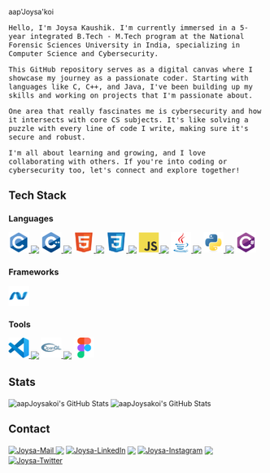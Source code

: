 <p align="left"> aap'Joysa'koi </p>

<p align="left">
 <samp>Hello, I'm Joysa Kaushik. I'm currently immersed in a 5-year integrated B.Tech - M.Tech program at the National Forensic Sciences University in India, specializing in Computer Science and Cybersecurity.</samp>
</p>

<p align="left">
 <samp>This GitHub repository serves as a digital canvas where I showcase my journey as a passionate coder. Starting with languages like C, C++, and Java, I've been building up my skills and working on projects that I'm passionate about.</samp>
</p>

<p align="left">
 <samp>One area that really fascinates me is cybersecurity and how it intersects with core CS subjects. It's like solving a puzzle with every line of code I write, making sure it's secure and robust.</samp>
</p>

<p align="left">
 <samp>I'm all about learning and growing, and I love collaborating with others. If you're into coding or cybersecurity too, let's connect and explore together!</samp>
</p>

## <p align="left"> Tech Stack </p>

### <p align="left"> Languages </p>

<div align="left">
 <a href="https://en.wikipedia.org/wiki/C_(programming_language)" target="_blank">
  <img alt="Joysa-C" height="40" width="40" src="https://github.com/devicons/devicon/blob/master/icons/c/c-original.svg">
 </a>

 <span style="vertical-align: middle;">
  <img class="dash" src="https://via.placeholder.com/8/FFC0CB/60">
 </span>

 <a href="https://en.wikipedia.org/wiki/C%2B%2B" target="_blank">
  <img alt="Joysa-Cpp" height="40" width="40" src="https://github.com/devicons/devicon/blob/master/icons/cplusplus/cplusplus-original.svg">
 </a>

 <span style="vertical-align: middle;">
  <img class="dash" src="https://via.placeholder.com/8/FFC0CB/60">
 </span>

 <a href="https://en.wikipedia.org/wiki/HTML" target="_blank">
  <img alt="Joysa-HTML" height="40" width="40" src="https://github.com/devicons/devicon/blob/master/icons/html5/html5-original.svg">
 </a>

 <span style="vertical-align: middle;">
  <img class="dash" src="https://via.placeholder.com/8/FFC0CB/60">
 </span>

 <a href="https://en.wikipedia.org/wiki/CSS" target="_blank">
  <img alt="Joysa-CSS" height="40" width="40" src="https://github.com/devicons/devicon/blob/master/icons/css3/css3-original.svg">
 </a>

 <span style="vertical-align: middle;">
  <img class="dash" src="https://via.placeholder.com/8/FFC0CB/60">
 </span>

 <a href="https://en.wikipedia.org/wiki/JavaScript" target="_blank">
  <img alt="Joysa-JavaScript" height="40" width="40" src="https://github.com/devicons/devicon/blob/master/icons/javascript/javascript-original.svg">
 </a>

 <span style="vertical-align: middle;">
  <img class="dash" src="https://via.placeholder.com/8/FFC0CB/60">
 </span>

 <a href="https://en.wikipedia.org/wiki/Java_(programming_language)" target="_blank">
  <img alt="Joysa-Java" height="40" width="40" src="https://github.com/devicons/devicon/blob/master/icons/java/java-original.svg">
 </a>

 <span style="vertical-align: middle;">
  <img class="dash" src="https://via.placeholder.com/8/FFC0CB/60">
 </span>

 <a href="https://en.wikipedia.org/wiki/Python_(programming_language)" target="_blank">
  <img alt="Joysa-Python" height="40" width="40" src="https://github.com/devicons/devicon/blob/master/icons/python/python-original.svg">
 </a>

 <span style="vertical-align: middle;">
  <img class="dash" src="https://via.placeholder.com/8/FFC0CB/60">
 </span>

 <a href="https://en.wikipedia.org/wiki/C_Sharp_(programming_language)" target="_blank">
  <img alt="Joysa-CSharp" height="40" width="40" src="https://github.com/devicons/devicon/blob/master/icons/csharp/csharp-original.svg">
 </a>
</div>

### <p align="left"> Frameworks </p>

<div align="left">
 <a href="https://dotnet.microsoft.com/" target="_blank">
  <img alt="joysa-dotnet" height="40" width="40" src="https://github.com/devicons/devicon/blob/master/icons/dot-net/dot-net-original.svg">
 </a>
</div>

### <p align="left"> Tools </p>

<div align="left">
 <a href="https://code.visualstudio.com/" target="_blank">
  <img alt="joysa-VS-Code" height="40" width="40" src="https://github.com/devicons/devicon/blob/master/icons/vscode/vscode-original.svg">
 </a>

 <span style="vertical-align: middle;">
  <img class="dash" src="https://via.placeholder.com/8/FFC0CB/60">
 </span>

 <a href="https://www.opengl.org/documentation/" target="_blank">
  <img alt="joysa-OpenGL" height="40" width="40" src="https://github.com/devicons/devicon/blob/master/icons/opengl/opengl-original.svg">
 </a>

 <span style="vertical-align: middle;">
  <img class="dash" src="https://via.placeholder.com/8/FFC0CB/60">
 </span>

 <a href="https://www.figma.com/" target="_blank">
  <img alt="joysa-Figma" height="40" width="40" src="https://github.com/devicons/devicon/blob/master/icons/figma/figma-original.svg">
 </a>
</div>

## <p align="left"> Stats </p>

<p align="left">
 <img alt="aapJoysakoi's GitHub Stats" src="https://github-readme-stats-lake-seven-36.vercel.app/api?username=aapJoysakoi&show_icons=true&theme=transparent&hide_border=true">
 <img alt="aapJoysakoi's GitHub Stats" src="https://github-readme-stats-lake-seven-36.vercel.app/api/top-langs?username=aapJoysakoi&show_icons=true&theme=transparent&hide_border=true&layout=compact">
</p>

## <p align="left"> Contact </p>

<p align="left">
 <a href="mailto:joysaakaushik@gmail.com?subject=[GitHub]" target="_blank">
  <img alt="Joysa-Mail" src="https://img.shields.io/badge/-Mail-EA4335?style=for-the-badge&logo=maildotru&logoColor=white" target="_blank">
 </a>

 <span style="vertical-align: middle;">
  <img class="dash" src="https://via.placeholder.com/8/FFC0CB/60">
 </span>

 <span style="display: inline-block;">
  <a href="https://www.linkedin.com/in/joysa-kaushik" target="_blank">
   <img alt="Joysa-LinkedIn" src="https://img.shields.io/badge/-LinkedIn-0A66C2?style=for-the-badge&logo=linkedin&logoColor=white" target="_blank">
  </a>
 </span>

 <span style="vertical-align: middle;">
  <img class="dash" src="https://via.placeholder.com/8/FFC0CB/60">
 </span>

 <span style="display: inline-block;">
  <a href="https://www.instagram.com/aap.joysa.koi" target="_blank">
   <img alt="Joysa-Instagram" src="https://img.shields.io/badge/-Instagram-E4405F?style=for-the-badge&logo=instagram&logoColor=white" target="_blank">
  </a>
 </span>

 <span style="vertical-align: middle;">
  <img class="dash" src="https://via.placeholder.com/8/FFC0CB/60">
 </span>

 <span style="display: inline-block;">
  <a href="https://twitter.com/aap_Joysa_koi" target="_blank">
   <img alt="Joysa-Twitter" src="https://img.shields.io/badge/-Twitter-000000?style=for-the-badge&logo=twitter&logoColor=white" target="_blank">
  </a>
 </span>
</p>

